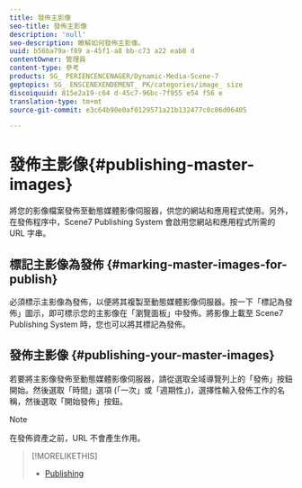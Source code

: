 ```yaml
---
title: 發佈主影像
seo-title: 發佈主影像
description: 'null'
seo-description: 瞭解如何發佈主影像。
uuid: b56ba79a-f89 a-45f1-a8 bb-c73 a22 eab8 d
contentOwner: 管理員
content-type: 參考
products: SG_ PERIENCENCENAGER/Dynamic-Media-Scene-7
geptopics: SG_ ENSCENEXENDEMENT_ PK/categories/image_ size
discoiquuid: 815e2a19-c64 d-45c7-96bc-7f955 e54 f56 e
translation-type: tm+mt
source-git-commit: e3c64b90e0af0129571a21b132477c0c86d06405

---
```



# 發佈主影像{#publishing-master-images}

將您的影像檔案發佈至動態媒體影像伺服器，供您的網站和應用程式使用。另外，在發佈程序中，Scene7 Publishing System 會啟用您網站和應用程式所需的 URL 字串。

## 標記主影像為發佈 {#marking-master-images-for-publish}

必須標示主影像為發佈，以便將其複製至動態媒體影像伺服器。按一下「標記為發佈」圖示，即可標示您的主影像在「瀏覽面板」中發佈。將影像上載至 Scene7 Publishing System 時，您也可以將其標記為發佈。

## 發佈主影像 {#publishing-your-master-images}

若要將主影像發佈至動態媒體影像伺服器，請從選取全域導覽列上的「發佈」按鈕開始。然後選取「時間」選項 (「一次」或「週期性」)，選擇性輸入發佈工作的名稱，然後選取「開始發佈」按鈕。

>[!NOTE]
>
>在發佈資產之前，URL 不會產生作用。

>[!MORELIKETHIS]
>
>* [Publishing](publishing-files.md#publishing_files)

